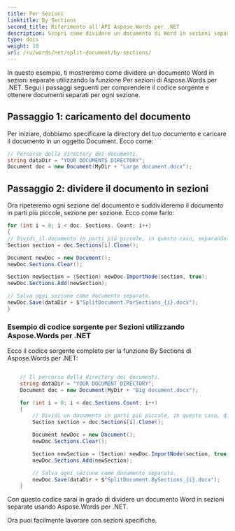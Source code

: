 ```yaml
---
title: Per Sezioni
linktitle: By Sections
second_title: Riferimento all'API Aspose.Words per .NET
description: Scopri come dividere un documento di Word in sezioni separate utilizzando Aspose.Words per .NET con un esempio di codice completo.
type: docs
weight: 10
url: /ru/words/net/split-document/by-sections/
---
```


In questo esempio, ti mostreremo come dividere un documento Word in sezioni separate utilizzando la funzione Per sezioni di Aspose.Words per .NET. Segui i passaggi seguenti per comprendere il codice sorgente e ottenere documenti separati per ogni sezione.

## Passaggio 1: caricamento del documento

Per iniziare, dobbiamo specificare la directory del tuo documento e caricare il documento in un oggetto Document. Ecco come:

```csharp
// Percorso della directory dei documenti.
string dataDir = "YOUR DOCUMENTS DIRECTORY";
Document doc = new Document(MyDir + "Large document.docx");
```

## Passaggio 2: dividere il documento in sezioni

Ora ripeteremo ogni sezione del documento e suddivideremo il documento in parti più piccole, sezione per sezione. Ecco come farlo:

```csharp
for (int i = 0; i < doc. Sections. Count; i++)
{
// Dividi il documento in parti più piccole, in questo caso, separandolo per sezione.
Section section = doc.Sections[i].Clone();

Document newDoc = new Document();
newDoc.Sections.Clear();

Section newSection = (Section) newDoc.ImportNode(section, true);
newDoc.Sections.Add(newSection);

// Salva ogni sezione come documento separato.
newDoc.Save(dataDir + $"SplitDocument.ParSections_{i}.docx");
}
```

### Esempio di codice sorgente per Sezioni utilizzando Aspose.Words per .NET

Ecco il codice sorgente completo per la funzione By Sections di Aspose.Words per .NET:

```csharp

	// Il percorso della directory dei documenti.
	string dataDir = "YOUR DOCUMENT DIRECTORY";
	Document doc = new Document(MyDir + "Big document.docx");

	for (int i = 0; i < doc.Sections.Count; i++)
	{
		// Dividi un documento in parti più piccole, in questo caso, diviso per sezione.
		Section section = doc.Sections[i].Clone();

		Document newDoc = new Document();
		newDoc.Sections.Clear();

		Section newSection = (Section) newDoc.ImportNode(section, true);
		newDoc.Sections.Add(newSection);

		// Salva ogni sezione come documento separato.
		newDoc.Save(dataDir + $"SplitDocument.BySections_{i}.docx");
	}

```

Con questo codice sarai in grado di dividere un documento Word in sezioni separate usando Aspose.Words per .NET.

Ora puoi facilmente lavorare con sezioni specifiche.

